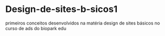 # Design-de-sites-b-sicos1
primeiros conceitos desenvolvidos na matéria design de sites básicos no curso de ads do biopark edu
